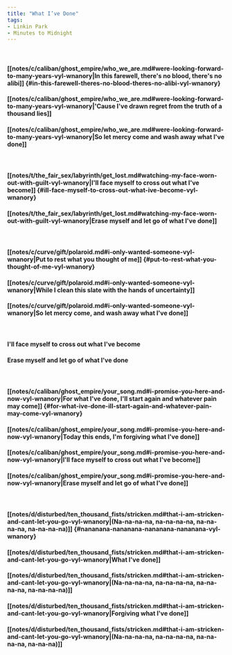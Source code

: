 ```yaml
---
title: "What I’ve Done"
tags:
- Linkin Park
- Minutes to Midnight
---
```

&nbsp;
#### [[notes/c/caliban/ghost_empire/who_we_are.md#were-looking-forward-to-many-years-vyl-wnanory|In this farewell, there's no blood, there's no alibi]] {#in-this-farewell-theres-no-blood-theres-no-alibi-vyl-wnanory}
#### [[notes/c/caliban/ghost_empire/who_we_are.md#were-looking-forward-to-many-years-vyl-wnanory|'Cause I've drawn regret from the truth of a thousand lies]]
#### [[notes/c/caliban/ghost_empire/who_we_are.md#were-looking-forward-to-many-years-vyl-wnanory|So let mercy come and wash away what I've done]]
&nbsp;
#### [[notes/t/the_fair_sex/labyrinth/get_lost.md#watching-my-face-worn-out-with-guilt-vyl-wnanory|I'll face myself to cross out what I've become]] {#ill-face-myself-to-cross-out-what-ive-become-vyl-wnanory}
#### [[notes/t/the_fair_sex/labyrinth/get_lost.md#watching-my-face-worn-out-with-guilt-vyl-wnanory|Erase myself and let go of what I've done]]
&nbsp;
#### [[notes/c/curve/gift/polaroid.md#i-only-wanted-someone-vyl-wnanory|Put to rest what you thought of me]] {#put-to-rest-what-you-thought-of-me-vyl-wnanory}
#### [[notes/c/curve/gift/polaroid.md#i-only-wanted-someone-vyl-wnanory|While I clean this slate with the hands of uncertainty]]
#### [[notes/c/curve/gift/polaroid.md#i-only-wanted-someone-vyl-wnanory|So let mercy come, and wash away what I've done]]
&nbsp;
#### I'll face myself to cross out what I've become
#### Erase myself and let go of what I've done
&nbsp;
#### [[notes/c/caliban/ghost_empire/your_song.md#i-promise-you-here-and-now-vyl-wnanory|For what I've done, I'll start again and whatever pain may come]] {#for-what-ive-done-ill-start-again-and-whatever-pain-may-come-vyl-wnanory}
#### [[notes/c/caliban/ghost_empire/your_song.md#i-promise-you-here-and-now-vyl-wnanory|Today this ends, I'm forgiving what I've done]]
#### [[notes/c/caliban/ghost_empire/your_song.md#i-promise-you-here-and-now-vyl-wnanory|I'll face myself to cross out what I've become]]
#### [[notes/c/caliban/ghost_empire/your_song.md#i-promise-you-here-and-now-vyl-wnanory|Erase myself and let go of what I've done]]
&nbsp;
#### [[notes/d/disturbed/ten_thousand_fists/stricken.md#that-i-am-stricken-and-cant-let-you-go-vyl-wnanory|(Na-na-na-na, na-na-na-na, na-na-na-na, na-na-na-na)]] {#nananana-nananana-nananana-nananana-vyl-wnanory}
#### [[notes/d/disturbed/ten_thousand_fists/stricken.md#that-i-am-stricken-and-cant-let-you-go-vyl-wnanory|What I've done]]
#### [[notes/d/disturbed/ten_thousand_fists/stricken.md#that-i-am-stricken-and-cant-let-you-go-vyl-wnanory|(Na-na-na-na, na-na-na-na, na-na-na-na, na-na-na-na)]]
#### [[notes/d/disturbed/ten_thousand_fists/stricken.md#that-i-am-stricken-and-cant-let-you-go-vyl-wnanory|Forgiving what I've done]]
#### [[notes/d/disturbed/ten_thousand_fists/stricken.md#that-i-am-stricken-and-cant-let-you-go-vyl-wnanory|(Na-na-na-na, na-na-na-na, na-na-na-na, na-na-na)]]
